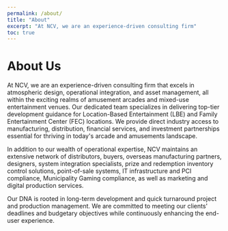 ```yaml
---
permalink: /about/
title: "About"
excerpt: "At NCV, we are an experience-driven consulting firm"
toc: true
---
```

# About Us

At NCV, we are an experience-driven consulting firm that excels in atmospheric design, operational integration, and asset management, all within the exciting realms of amusement arcades and mixed-use entertainment venues. Our dedicated team specializes in delivering top-tier development guidance for Location-Based Entertainment (LBE) and Family Entertainment Center (FEC) locations. We provide direct industry access to manufacturing, distribution, financial services, and investment partnerships essential for thriving in today's arcade and amusements landscape.

In addition to our wealth of operational expertise, NCV maintains an extensive network of distributors, buyers, overseas manufacturing partners, designers, system integration specialists, prize and redemption inventory control solutions, point-of-sale systems, IT infrastructure and PCI compliance, Municipality Gaming compliance, as well as marketing and digital production services.

Our DNA is rooted in long-term development and quick turnaround project and production management. We are committed to meeting our clients' deadlines and budgetary objectives while continuously enhancing the end-user experience.